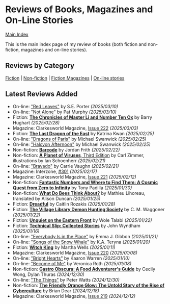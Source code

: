 # Reviews of Books, Magazines and On-Line Stories

[Main Index](../README.md)

This is the main index page of my review of books (both fiction and non-fiction, magazines and on-line stories).

## Reviews by Category

[Fiction](fiction/README.md) | [Non-fiction](nonfiction/README.md) | [Fiction Magazines](magazines/README.md) | [On-line stories](online/README.md)

## Latest Reviews Added

- On-line: ["Red Leaves"](online/2025/20250310-RedLeaves.md) by S.E. Porter *(2025/03/10)*
- On-line: ["Not Alone"](online/2025/20250310-NotAlone.md) by Pat Murphy *(2025/03/10)*
- Fiction: [**The Chronicles of Master Li and Number Ten Ox**](fiction/2025/20250228-ChroniclesMasterLiNumberTenOx.md) by Barry Hughart *(2025/02/28)*
- Magazine: Clarkesworld Magazine, [Issue 222](magazines/Clarkesworld/20250303-Clarkesworld222.md) *(2025/03/03)*
- Fiction: [**The Last Dragon of the East**](fiction/2025/20250225-LastDragonEast.md) by Katrina Kwan *(2025/02/25)*
- On-line: ["Dragons of Paris"](online/2025/20250225-DragonsParis.md) by Michael Swanwick *(2025/02/25)*
- On-line: ["Halcyon Afternoon"](online/2025/20250225-HalcyonAfternoon.md) by Michael Swanwick *(2025/02/25)*
- Non-fiction: [**Barcode**](nonfiction/2025/20250222-Barcode.md) by Jordan Frith *(2025/02/22)*
- Non-fiction: [**A Planet of Viruses**, Third Edition](nonfiction/2025/20250221-PlanetViruses.md) by Carl Zimmer, illustrations by Ian Schoenherr *(2025/02/21)*
- On-line: ["Bravado"](online/2025/20250221-Bravado.md) by Carrie Vaughn *(2025/02/21)*
- Magazine: Interzone, [#301](magazines/Interzone/20250217-Interzone301.md) *(2025/02/17)*
- Magazine: Clarkesworld Magazine, [Issue 221](magazines/Clarkesworld/20250212-Clarkesworld221.md) *(2025/02/12)*
- Non-fiction: [**Fantastic Numbers and Where to Find Them: A Cosmic Quest from Zero to Infinity**](nonfiction/2025/20250130-FantasticNumbers.md) by Tony Padilla *(2025/01/30)*
- Non-fiction: [**What Do Bees Think About?**](nonfiction/2025/20250125-WhatBeesThinkAbout.md) by Mathieu Lihoreau, translated by Alison Duncan *(2025/01/25)*
- Fiction: [**Dreadful**](fiction/2025/20250128-Dreadful.md) by Caitlin Rozakis *(2025/01/28)*
- Fiction: [**The Village Library Demon Hunting Society**](fiction/2025/20250122-VillageLibraryDemonHuntingSociety.md) by C. M. Waggoner *(2025/01/22)*
- Fiction: [**Unquiet on the Eastern Front**](fiction/2025/20250122-UnquietEasternFront.md) by Wole Talabi *(2025/01/22)*
- Fiction: [**Technical Slip: Collected Stories**](fiction/2025/20250116-TechnicalSlip.md) by John Wyndham *(2025/01/16)*
- On-line: ["Everybody Is in the Place"](online/2025/20250121-EverybodyInPlace.md) by Emma J. Gibbon *(2025/01/21)*
- On-line: ["Songs of the Snow Whale"](online/2025/20250120-SongsSnowWhale.md) by K.A. Teryna *(2025/01/20)*
- Fiction: [**Witch King**](fiction/2025/20250111-WitchKing.md) by Martha Wells *(2025/01/11)*
- Magazine: Clarkesworld Magazine, [Issue 220](magazines/Clarkesworld/20250108-Clarkesworld220.md) *(2025/01/08)*
- On-line: ["Bright Hearts"](online/2025/20250110-BrightHearts.md) by Kaaron Warren *(2025/01/10)*
- On-line: ["Become of Me"](online/2025/20250108-BecomeOfMe.md) by Veronica Roth *(2025/01/08)*
- Non-fiction: [**Gastro Obscura: A Food Adventurer's Guide**](nonfiction/2024/20241230-GastroObscura.md) by Cecily Wong, Dylan Thuras *(2024/12/30)*
- On-line: ["The Things"](online/2024/20241230-Things.md) by Peter Watts *(2024/12/30)*
- Non-fiction: [**The Friendly Orange Glow: The Untold Story of the Rise of Cyberculture**](nonfiction/2024/20241218-FriendlyOrangeGlow.md) by Brian Dear *(2024/12/18)*
- Magazine: Clarkesworld Magazine, [Issue 219](magazines/Clarkesworld/20241212-Clarkesworld219.md) *(2024/12/12)*
